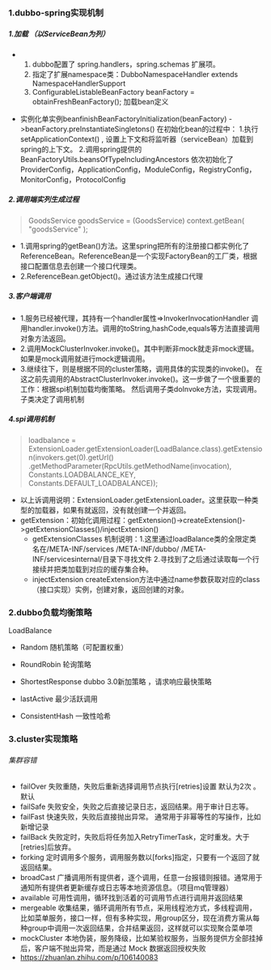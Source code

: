 ### 1.dubbo-spring实现机制
##### 1.加载 （以ServiceBean为列）
+ 1. dubbo配置了 spring.handlers，spring.schemas 扩展项。
  2. 指定了扩展namespace类：DubboNamespaceHandler extends NamespaceHandlerSupport  
  3. ConfigurableListableBeanFactory beanFactory = obtainFreshBeanFactory(); 加载bean定义

+ 实例化单实例beanfinishBeanFactoryInitialization(beanFactory) ->beanFactory.preInstantiateSingletons()
  在初始化bean的过程中：
  1.执行setApplicationContext() , 设置上下文和将监听器（serviceBean）加载到spring的上下文。
  2.调用spring提供的BeanFactoryUtils.beansOfTypeIncludingAncestors 依次初始化了ProviderConfig，ApplicationConfig，ModuleConfig，RegistryConfig，MonitorConfig，ProtocolConfig
  
##### 2.调用端实列生成过程
> GoodsService goodsService = (GoodsService) context.getBean( "goodsService" );
+ 1.调用spring的getBean()方法。这里spring把所有的注册接口都实例化了ReferenceBean。ReferenceBean是一个实现FactoryBean的工厂类，根据接口配置信息去创建一个接口代理类。
+ 2.ReferenceBean.getObject()。通过该方法生成接口代理

##### 3.客户端调用
+ 1.服务已经被代理，其持有一个handler属性=>InvokerInvocationHandler 调用handler.invoke()方法。调用的toString,hashCode,equals等方法直接调用对象方法返回。
+ 2.调用MockClusterInvoker.invoke()。其中判断非mock就走非mock逻辑。如果是mock调用就进行mock逻辑调用。
+ 3.继续往下，则是根据不同的cluster策略，调用具体的实现类的invoke()。
    在这之前先调用的AbstractClusterInvoker.invoke()。这一步做了一个很重要的工作：根据spi机制加载均衡策略。
    然后调用子类doInvoke方法，实现调用。子类决定了调用机制

##### 4.spi调用机制
> loadbalance = ExtensionLoader.getExtensionLoader(LoadBalance.class).getExtension(invokers.get(0).getUrl()
                      .getMethodParameter(RpcUtils.getMethodName(invocation), Constants.LOADBALANCE_KEY, Constants.DEFAULT_LOADBALANCE));
+ 以上诉调用说明：ExtensionLoader.getExtensionLoader。这里获取一种类型的加载器，如果有就返回，没有就创建一个并返回。
+ getExtension：初始化调用过程：getExtension()->createExtension()->getExtensionClasses()/injectExtension()
    + getExtensionClasses 机制说明：1.这里通过loadBalance类的全限定类名在/META-INF/services /META-INF/dubbo/ /META-INF/servicesinternal/目录下寻找文件
    2.寻找到了之后通过读取每一个行接续并把类加载到对应的缓存集合种。
    + injectExtension createExtension方法中通过name参数获取对应的class（接口实现）实例，创建对象，返回创建的对象。
    
### 2.dubbo负载均衡策略

LoadBalance

+ Random 随机策略（可配置权重）

+ RoundRobin  轮询策略

+ ShortestResponse  dubbo 3.0新加策略 ，请求响应最快策略

+ lastActive  最少活跃调用

+ ConsistentHash  一致性哈希

###  3.cluster实现策略

###### 集群容错

+ failOver  失败重随，失败后重新选择调用节点执行[retries]设置 默认为2次 。 默认
+ failSafe  失败安全，失败之后直接记录日志，返回结果。用于审计日志等。
+ failFast  快速失败，失败后直接抛出异常。 通常用于非幂等性的写操作，比如新增记录
+ failBack  失败定时，失败后将任务加入RetryTimerTask，定时重发。大于[retries]后放弃。
+ forking   定时调用多个服务，调用服务数以[forks]指定，只要有一个返回了就返回结果。
+ broadCast 广播调用所有提供者，逐个调用，任意一台报错则报错。通常用于通知所有提供者更新缓存或日志等本地资源信息。（项目mq管理器）
+ available 可用性调用，循环找到活着的可调用节点进行调用并返回结果
+ mergeable 收集结果，循环调用所有节点，采用线程池方式，多线程调用，比如菜单服务，接口一样，但有多种实现，用group区分，现在消费方需从每种group中调用一次返回结果，合并结果返回，这样就可以实现聚合菜单项
+ mockCluster 本地伪装，服务降级，比如某验权服务，当服务提供方全部挂掉后，客户端不抛出异常，而是通过 Mock 数据返回授权失败
+ https://zhuanlan.zhihu.com/p/106140083



